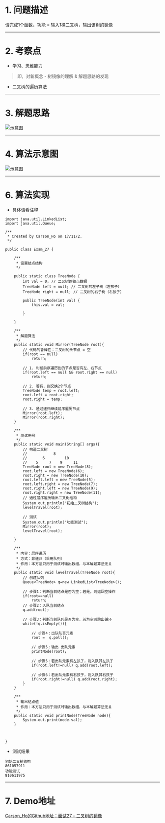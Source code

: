 # 1. 问题描述
请完成1个函数，功能 = 输入1棵二叉树，输出该树的镜像
***
# 2. 考察点
- 学习、思维能力
>即，对新概念 - 树镜像的理解 & 解题思路的发现

- 二叉树的遍历算法

***
# 3. 解题思路
![示意图](http://upload-images.jianshu.io/upload_images/944365-ca0770ba20dbd821.png?imageMogr2/auto-orient/strip%7CimageView2/2/w/1240)



***
# 4. 算法示意图
![示意图](http://upload-images.jianshu.io/upload_images/944365-e3a61f381a9444bd.png?imageMogr2/auto-orient/strip%7CimageView2/2/w/1240)

***

# 6. 算法实现
- 具体请看注释

```
import java.util.LinkedList;
import java.util.Queue;

/**
 * Created by Carson_Ho on 17/11/2.
 */

public class Exam_27 {
    
    /**
     * 设置结点结构
     */

    public static class TreeNode {
        int val = 0; // 二叉树的结点数据
        TreeNode left = null; // 二叉树的左子树（左孩子）
        TreeNode right = null; // 二叉树的右子树（右孩子）

        public TreeNode(int val) {
            this.val = val;

        }

    }

    /**
     * 解题算法
     */
    public static void Mirror(TreeNode root){
        // 代码的鲁棒性：二叉树的头节点 = 空
        if(root == null)
            return;

        // 1. 判断前序遍历到的节点是否有左、右节点
        if(root.left == null && root.right == null)
            return;

        // 2. 若有，则交换2个节点
        TreeNode temp = root.left;
        root.left = root.right;
        root.right = temp;

        // 3. 通过递归继续前序遍历节点
        Mirror(root.left);
        Mirror(root.right);
    }

    /**
     * 测试用例
     */
    public static void main(String[] args){
        // 构造二叉树
        //            8
        //       6         10
        //    5     7    9     11
        TreeNode root = new TreeNode(8);
        root.left = new TreeNode(6);
        root.right = new TreeNode(10);
        root.left.left = new TreeNode(5);
        root.left.right = new TreeNode(7);
        root.right.left = new TreeNode(9);
        root.right.right = new TreeNode(11);
        // 通过层序遍历输出二叉树结构
        System.out.println("初始二叉树结构");
        levelTravel(root);

        // 测试
        System.out.println("功能测试");
        Mirror(root);
        levelTravel(root);

    }
    
    /**
     * 内容：层序遍历
     * 方式：非递归（采用队列）
     * 作用：本方法只用于测试时输出数组，与本解题算法无关
     */
    public static void levelTravel(TreeNode root){
        // 创建队列
        Queue<TreeNode> q=new LinkedList<TreeNode>();

        // 步骤1：判断当前结点是否为空；若是，则返回空操作
        if(root==null)
            return;
        // 步骤2：入队当前结点
        q.add(root);

        // 步骤3：判断当前队列是否为空，若为空则跳出循环
        while(!q.isEmpty()){

            // 步骤4：出队队首元素
            root =  q.poll();

            // 步骤5：输出 出队元素
            printNode(root);

            // 步骤5：若出队元素有左孩子，则入队其左孩子
            if(root.left!=null) q.add(root.left);

            // 步骤6：若出队元素有右孩子，则入队其右孩子
            if(root.right!=null) q.add(root.right);
        }
    }

    /**
     * 输出结点值
     * 作用：本方法只用于测试时输出数组，与本解题算法无关
     */
    public static void printNode(TreeNode node){
        System.out.print(node.val);
    }



}
```

- 测试结果

```
初始二叉树结构
861057911
功能测试
810611975
```

***
# 7. Demo地址
[Carson_Ho的Github地址：面试27 - 二叉树的镜像](https://github.com/Carson-Ho/AlgorithmLearning)